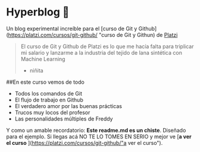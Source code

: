 # Hyperblog 💚
Un blog experimental increíble para el [curso de Git y Github](https://platzi.com/cursos/git-github/ "curso de Git y Githun) de [Platzi](https://platzi.com/"Platzi")
> El curso de Git y Github de Platzi es lo que me hacía falta para triplicar mi salario y lanzarme a la industria del tejido de lana sintética con Machine Learning
> - niñita

##En este curso vemos de todo

* Todos los comandos de Git 
* El flujo de trabajo en Github
* El verdadero amor por las buenas prácticas
* Trucos muy locos del profesor
* Las personalidades múltiples de Freddy

Y como un amable recordatorio: **Este readme.md es un chiste**. Diseñado para el ejemplo. Si llegas acá NO TE LO TOMES EN SERIO y mejor ve [**a ver el curso** ](https://platzi.com/cursos/git-github/"a ver el curso").